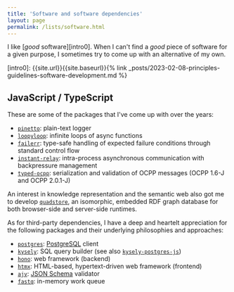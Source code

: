 ```yaml
---
title: 'Software and software dependencies'
layout: page
permalink: /lists/software.html
---
```


I like [_good_ software][intro0]. When I can't find a _good_ piece of software
for a given purpose, I sometimes try to come up with an alternative of my own.

[intro0]: {{site.url}}{{site.baseurl}}{% link _posts/2023-02-08-principles-guidelines-software-development.md %}

## JavaScript / TypeScript

These are some of the packages that I've come up with over the years:

- [`pinetto`](https://www.npmjs.com/package/pinetto): 
  plain-text logger
- [`loopyloop`](https://www.npmjs.com/package/loopyloop): 
  infinite loops of async functions
- [`failerr`](https://www.npmjs.com/package/failerr):
  type-safe handling of expected failure conditions through
  standard control flow
- [`instant-relay`](https://www.npmjs.com/package/instant-relay):
  intra-process asynchronous communication with backpressure management
- [`typed-ocpp`](https://www.npmjs.com/package/typed-ocpp):
  serialization and validation of OCPP messages (OCPP 1.6-J and OCPP 2.0.1-J)

An interest in knowledge representation and the semantic web also got me to
develop [`quadstore`](https://www.npmjs.com/package/quadstore), an isomorphic,
embedded RDF graph database for both browser-side and server-side runtimes.

As for third-party dependencies, I have a deep and heartelt appreciation for
the following packages and their underlying philosophies and approaches:

- [`postgres`](https://www.npmjs.com/package/postgres): 
  [PostgreSQL](https://www.postgresql.org) client
- [`kysely`](https://www.kysely.dev): 
  SQL query builder (see also 
  [`kysely-postgres-js`](https://www.npmjs.com/package/kysely-postgres-js))
- [`hono`](https://hono.dev): 
  web framework (backend)
- [`htmx`](https://htmx.org/): 
  HTML-based, hypertext-driven web framework (frontend)
- [`ajv`](https://www.npmjs.com/package/ajv): 
  [JSON Schema](https://json-schema.org) validator
- [`fastq`](https://www.npmjs.com/package/fastq): 
  in-memory work queue

